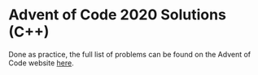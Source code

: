 # Advent of Code 2020 Solutions (C++)

Done as practice, the full list of problems can be found on the Advent of Code website [here](https://adventofcode.com/2020).
